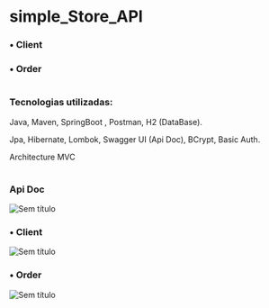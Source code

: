 # simple_Store_API

### • Client

### • Order

#
### Tecnologias utilizadas: 
Java, Maven, SpringBoot , Postman, H2 (DataBase).

Jpa, Hibernate, Lombok, Swagger UI (Api Doc), BCrypt, Basic Auth.

Architecture MVC

#
### Api Doc

![Sem título](https://github.com/hanspeterdietiker/simple_Store_API/assets/126719678/4093783d-3228-4eeb-af95-d31c75594087)

### • Client

![Sem título](https://github.com/hanspeterdietiker/simple_Store_API/assets/126719678/a92bf7c0-e8f9-4c4a-96d1-68aba7bbcbda)

### • Order

![Sem título](https://github.com/hanspeterdietiker/simple_Store_API/assets/126719678/86d04555-2d35-496d-b27c-1e79428acf22)

#
